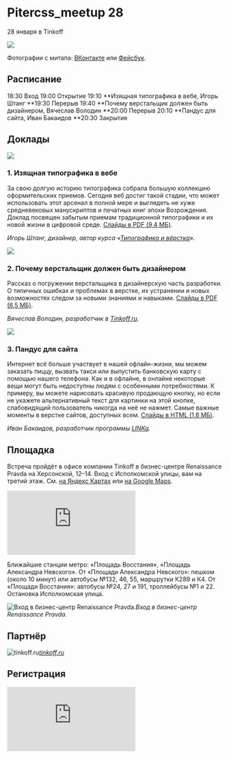 
# Pitercss_meetup 28

28 января в Tinkoff

![](https://cdn-images-1.medium.com/max/2400/1*07rI7nWlnhM9oPYyb7qpZA.png)

Фотографии с митапа: [ВКонтакте](https://vk.com/album-111449871_260580555) или [Фейсбук](https://www.facebook.com/pg/pitercssmeetup/photos/?tab=album&album_id=1043019449223318).

## Расписание

18:30 Вход
19:00 Открытие
19:10 **Изящная типографика в вебе, Игорь Штанг
**19:30 Перерыв
19:40 **Почему верстальщик должен быть дизайнером, Вячеслав Володин
**20:00 Перерыв
20:10 **Пандус для сайта, Иван Бакаидов
**20:30 Закрытие

## Доклады

![](https://cdn-images-1.medium.com/max/2400/1*payYNStjRq_zlhso1aKb0A.png)

### 1. Изящная типографика в вебе

За свою долгую историю типографика собрала большую коллекцию оформительских приемов. Сегодня веб достиг такой стадии, что может использовать этот арсенал в полной мере и выглядеть не хуже средневековых манускриптов и печатных книг эпохи Возрождения. Доклад посвящен забытым приемам традиционной типографики и их новой жизни в цифровой среде. [Слайды в PDF (9,4 МБ)](https://pitercss.ru/28/pres/gracefull-typography.pdf).

*Игорь Штанг, дизайнер, автор курса «[Типографика и вёрстка](https://vk.com/typeschool)».*

![](https://cdn-images-1.medium.com/max/2400/1*4oNLf-oWS59DkweUnoWANA.png)

### 2. Почему верстальщик должен быть дизайнером

Рассказ о погружении верстальщика в дизайнерскую часть разработки. О типичных ошибках и проблемах в верстке, их устранении и новых возможностях следом за новыми знаниями и навыками. [Слайды в PDF (6,5 МБ)](https://pitercss.ru/28/pres/coder-designer.pdf).

*Вячеслав Володин, разработчик в [Tinkoff.ru](https://www.tinkoff.ru/).*

![](https://cdn-images-1.medium.com/max/2400/1*EnUDTFOhStIXPFbukqE6qA.png)

### 3. Пандус для сайта

Интернет всё больше участвует в нашей офлайн-жизни, мы можем заказать пиццу, вызвать такси или выпустить банковскую карту с помощью нашего телефона. Как и в офлайне, в онлайне некоторые вещи могут быть недоступны людям с особенными потребностями. К примеру, вы можете нарисовать красивую продающую кнопку, но если не укажете альтернативный текст для картинки на этой кнопке, слабовидящий пользователь никогда на неё не нажмет. Самые важные моменты в верстке сайтов, доступных всем. [Слайды в HTML (1,8 МБ)](https://pitercss.ru/28/pres/ramp-site/).

*Иван Бакаидов, разработчик программы [LINKa](https://linka.su/).*

## Площадка

Встреча пройдёт в офисе компании Tinkoff в бизнес-центре Renaissance Pravda на Херсонской, 12–14. Вход с Исполкомской улицы, вам на третий этаж. Cм. [на Яндекс Картах](https://yandex.ru/maps/-/CBRkFNXcCD) или [на Google Maps](https://goo.gl/maps/9hQ1m1TBn8H2).

<iframe src="https://medium.com/media/d77f382b298952687f970fd2da35cd96" frameborder=0></iframe>

Ближайшие станции метро: «Площадь Восстания», «Площадь Александра Невского». От «Площади Александра Невского»: пешком (около 10 минут) или автобусы №132, 46, 55, маршрутки К289 и К4. От «Площади Восстания»: автобусы №24, 27 и 191, троллейбусы №1 и 22. Остановка Исполкомская улица.

![Вход в бизнес-центр Renaissance Pravda.](https://cdn-images-1.medium.com/max/2000/0*-sJwni2JoRnCUYBI)*Вход в бизнес-центр Renaissance Pravda.*

## Партнёр

![[tinkoff.ru](https://www.tinkoff.ru/)](https://cdn-images-1.medium.com/max/2378/1*Jefm2BQNGc4WfUkyRcKuCg.png)*[tinkoff.ru](https://www.tinkoff.ru/)*

## Регистрация

<iframe src="https://medium.com/media/65dbf46efe9c7963a86e37f2d135019e" frameborder=0></iframe>
